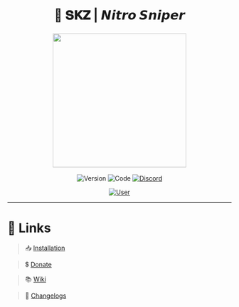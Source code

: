 <h1 align="center">
💎 𝐒𝐊𝐙 | 𝙉𝙞𝙩𝙧𝙤 𝙎𝙣𝙞𝙥𝙚𝙧
</h1>

<h3 align="center">
<img src= "https://imgur.com/ZpJDgRu.png alt="Logo" width="300" height="300""/>
</h3>

<p align="center">
<img alt="Version" src="https://img.shields.io/badge/ALPHA 1.0.0-FF99FF?style=for-the-badge&logo=github&logoColor=000000">
<img alt="Code" src="https://img.shields.io/badge/CODE-000000?style=for-the-badge&logo=JavaScript&logoColor=F2F542">
<a href="https://discord.gg/sS7X8cPt62">
<img alt="Discord" src="https://img.shields.io/badge/DISCORD-304090?style=for-the-badge&logo=Discord&logoColor=FFFFFF">
</a>
</p>
<p align="center">
<a href="https://twitter.com/SKAREZ_Z">
<img alt="User" src="https://img.shields.io/badge/MADE WITH ❤ BY SKAREZ-FF5050?style=for-the-badge">
</a>
</p>

---

# 🔗 **Links**
  
> 📥 [Installation](https://skarez.gitbook.io/wiki/introduction/english/installation)

> 💲 [Donate](https://paypal.me/skz54/)

> 📚 [Wiki](https://skarez.gitbook.io/wiki/)

> 📜 [Changelogs](https://skarez.gitbook.io/wiki/introduction/english/changelogs)
